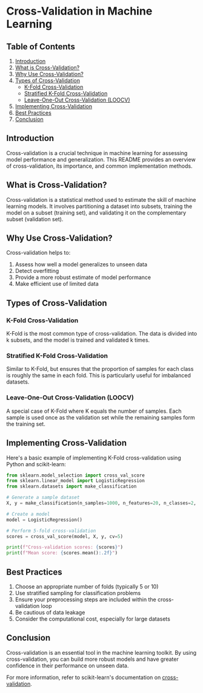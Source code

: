 # Cross-Validation in Machine Learning

## Table of Contents
1. [Introduction](#introduction)
2. [What is Cross-Validation?](#what-is-cross-validation)
3. [Why Use Cross-Validation?](#why-use-cross-validation)
4. [Types of Cross-Validation](#types-of-cross-validation)
   - [K-Fold Cross-Validation](#k-fold-cross-validation)
   - [Stratified K-Fold Cross-Validation](#stratified-k-fold-cross-validation)
   - [Leave-One-Out Cross-Validation (LOOCV)](#leave-one-out-cross-validation-loocv)
5. [Implementing Cross-Validation](#implementing-cross-validation)
6. [Best Practices](#best-practices)
7. [Conclusion](#conclusion)

## Introduction

Cross-validation is a crucial technique in machine learning for assessing model performance and generalization. This README provides an overview of cross-validation, its importance, and common implementation methods.

## What is Cross-Validation?

Cross-validation is a statistical method used to estimate the skill of machine learning models. It involves partitioning a dataset into subsets, training the model on a subset (training set), and validating it on the complementary subset (validation set).


## Why Use Cross-Validation?

Cross-validation helps to:
1. Assess how well a model generalizes to unseen data
2. Detect overfitting
3. Provide a more robust estimate of model performance
4. Make efficient use of limited data

## Types of Cross-Validation

### K-Fold Cross-Validation

K-Fold is the most common type of cross-validation. The data is divided into k subsets, and the model is trained and validated k times.



### Stratified K-Fold Cross-Validation

Similar to K-Fold, but ensures that the proportion of samples for each class is roughly the same in each fold. This is particularly useful for imbalanced datasets.

### Leave-One-Out Cross-Validation (LOOCV)

A special case of K-Fold where K equals the number of samples. Each sample is used once as the validation set while the remaining samples form the training set.

## Implementing Cross-Validation

Here's a basic example of implementing K-Fold cross-validation using Python and scikit-learn:

```python
from sklearn.model_selection import cross_val_score
from sklearn.linear_model import LogisticRegression
from sklearn.datasets import make_classification

# Generate a sample dataset
X, y = make_classification(n_samples=1000, n_features=20, n_classes=2, random_state=42)

# Create a model
model = LogisticRegression()

# Perform 5-fold cross-validation
scores = cross_val_score(model, X, y, cv=5)

print(f"Cross-validation scores: {scores}")
print(f"Mean score: {scores.mean():.2f}")
```

## Best Practices

1. Choose an appropriate number of folds (typically 5 or 10)
2. Use stratified sampling for classification problems
3. Ensure your preprocessing steps are included within the cross-validation loop
4. Be cautious of data leakage
5. Consider the computational cost, especially for large datasets

## Conclusion

Cross-validation is an essential tool in the machine learning toolkit. By using cross-validation, you can build more robust models and have greater confidence in their performance on unseen data.

For more information, refer to scikit-learn's documentation on [cross-validation](https://scikit-learn.org/stable/modules/cross_validation.html).

